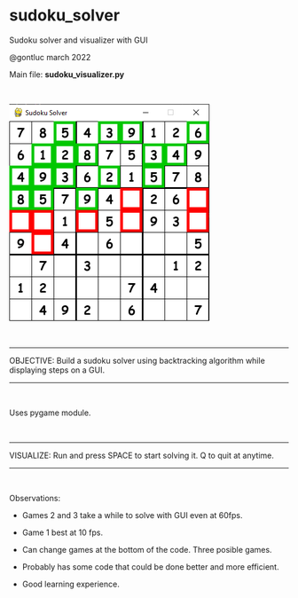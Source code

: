 # sudoku_solver

Sudoku solver and visualizer with GUI

@gontluc march 2022

Main file: **sudoku_visualizer.py**

<br/>

![gui sudoku](images/gui-sudoku.png)

<br/>

---

OBJECTIVE: Build a sudoku solver using backtracking algorithm while displaying steps on a GUI.

---

<br/>

Uses pygame module.

<br/>

---

VISUALIZE: Run and press SPACE to start solving it. Q to quit at anytime.

---

<br/>

Observations:

* Games 2 and 3 take a while to solve with GUI even at 60fps.

* Game 1 best at 10 fps.

* Can change games at the bottom of the code. Three posible games.

* Probably has some code that could be done better and more efficient.

* Good learning experience.

